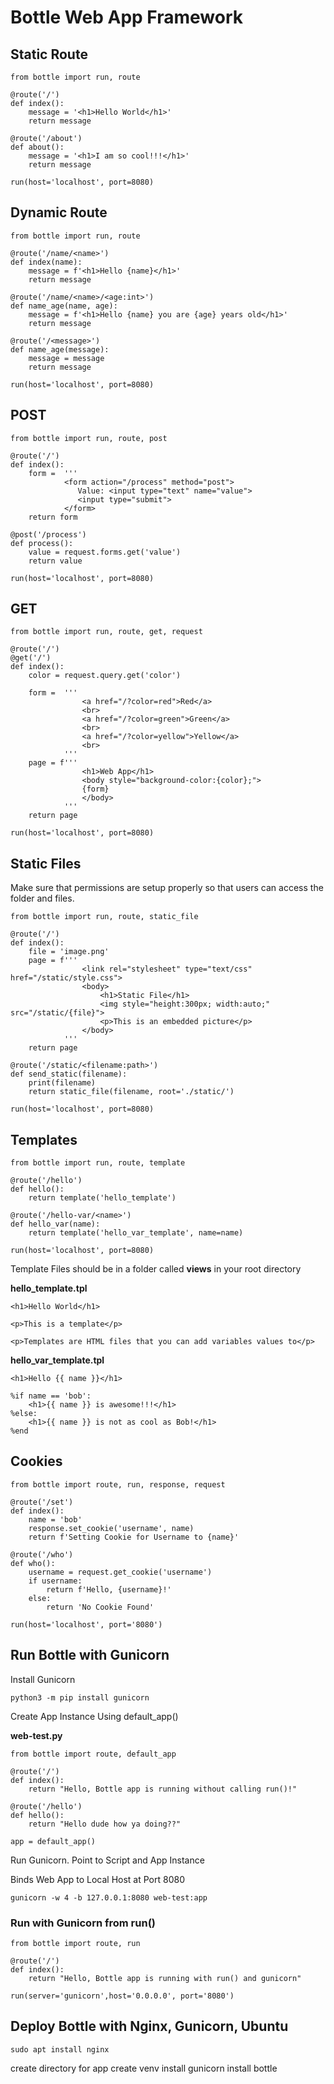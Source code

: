 # Bottle Web App Framework

## Static Route

```
from bottle import run, route

@route('/')
def index():
    message = '<h1>Hello World</h1>'
    return message

@route('/about')
def about():
    message = '<h1>I am so cool!!!</h1>'
    return message

run(host='localhost', port=8080)
```

## Dynamic Route

```
from bottle import run, route

@route('/name/<name>')
def index(name):
    message = f'<h1>Hello {name}</h1>'
    return message

@route('/name/<name>/<age:int>')
def name_age(name, age):
    message = f'<h1>Hello {name} you are {age} years old</h1>'
    return message

@route('/<message>')
def name_age(message):
    message = message
    return message

run(host='localhost', port=8080)
```

## POST
```
from bottle import run, route, post

@route('/')
def index():
    form =  '''
            <form action="/process" method="post">
               Value: <input type="text" name="value">
               <input type="submit">
            </form>
    return form

@post('/process')
def process():
    value = request.forms.get('value')
    return value

run(host='localhost', port=8080)
```

## GET

```
from bottle import run, route, get, request

@route('/')
@get('/')
def index():
    color = request.query.get('color')

    form =  '''
                <a href="/?color=red">Red</a>
                <br>
                <a href="/?color=green">Green</a>
                <br>
                <a href="/?color=yellow">Yellow</a>
                <br>
            '''
    page = f'''
                <h1>Web App</h1>
                <body style="background-color:{color};">
                {form}
                </body>
            '''
    return page

run(host='localhost', port=8080)
```

## Static Files

Make sure that permissions are setup properly so that users can access the folder and files. 

```
from bottle import run, route, static_file

@route('/')
def index():
    file = 'image.png'
    page = f'''
                <link rel="stylesheet" type="text/css" href="/static/style.css">
                <body>
                    <h1>Static File</h1>
                    <img style="height:300px; width:auto;" src="/static/{file}">
                    <p>This is an embedded picture</p>
                </body>
            '''
    return page

@route('/static/<filename:path>')
def send_static(filename):
    print(filename)
    return static_file(filename, root='./static/')

run(host='localhost', port=8080)
```


## Templates

```
from bottle import run, route, template

@route('/hello')
def hello():
    return template('hello_template')

@route('/hello-var/<name>')
def hello_var(name):
    return template('hello_var_template', name=name)

run(host='localhost', port=8080)
```

Template Files should be in a folder called **views** in your root directory

**hello_template.tpl**
```
<h1>Hello World</h1>

<p>This is a template</p>

<p>Templates are HTML files that you can add variables values to</p>
```

**hello_var_template.tpl**
```
<h1>Hello {{ name }}</h1>

%if name == 'bob':
    <h1>{{ name }} is awesome!!!</h1>
%else:
    <h1>{{ name }} is not as cool as Bob!</h1>
%end
```

## Cookies

```
from bottle import route, run, response, request 

@route('/set')
def index():
    name = 'bob'
    response.set_cookie('username', name)
    return f'Setting Cookie for Username to {name}'

@route('/who')
def who():
    username = request.get_cookie('username')
    if username:
        return f'Hello, {username}!'
    else:
        return 'No Cookie Found'

run(host='localhost', port='8080')
```

## Run Bottle with Gunicorn

Install Gunicorn
```
python3 -m pip install gunicorn
```

Create App Instance Using default_app()

**web-test.py**
```
from bottle import route, default_app

@route('/')
def index():
    return "Hello, Bottle app is running without calling run()!"

@route('/hello')
def hello():
    return "Hello dude how ya doing??"

app = default_app()
```

Run Gunicorn. Point to Script and App Instance

Binds Web App to Local Host at Port 8080
```
gunicorn -w 4 -b 127.0.0.1:8080 web-test:app
```

### Run with Gunicorn from run()
```
from bottle import route, run

@route('/')
def index():
    return "Hello, Bottle app is running with run() and gunicorn"

run(server='gunicorn',host='0.0.0.0', port='8080')
```


## Deploy Bottle with Nginx, Gunicorn, Ubuntu

```
sudo apt install nginx
```

create directory for app
create venv
install gunicorn
install bottle
